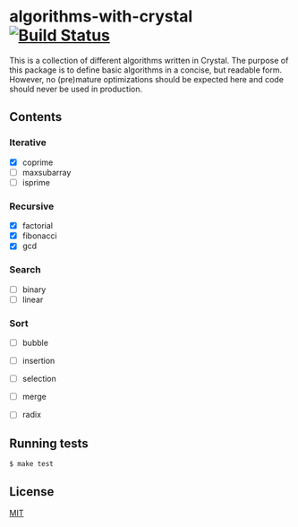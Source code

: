 # algorithms-with-crystal [![Build Status](https://travis-ci.org/yefremov/algorithms-with-crystal.svg?branch=master)](https://travis-ci.org/yefremov/algorithms-with-crystal)

This is a collection of different algorithms written in Crystal. The purpose of this package is to define basic algorithms in a concise, but readable form. However, no (pre)mature optimizations should be expected here and code should never be used in production.

## Contents

### Iterative

  - [x] coprime
  - [ ] maxsubarray
  - [ ] isprime

### Recursive

  - [x] factorial
  - [x] fibonacci
  - [x] gcd

### Search

  - [ ] binary
  - [ ] linear

### Sort

 - [ ] bubble
 - [ ] insertion
 - [ ] selection
 - [ ] merge
 - [ ] radix


## Running tests

```
$ make test
```

## License

[MIT](LICENSE)
